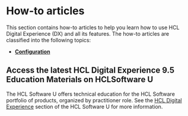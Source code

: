 # How-to articles

This section contains how-to articles to help you learn how to use HCL Digital Experience (DX) and all its features. The how-to articles are classified into the following topics:

- **[Configuration](configuration)**  

## Access the latest HCL Digital Experience 9.5 Education Materials on HCLSoftware U

The HCL Software U offers technical education for the HCL Software portfolio of products, organized by practitioner role. See the [HCL Digital Experience](https://hclsoftwareu.hcltechsw.com/) section of the HCL Software U for more information.
